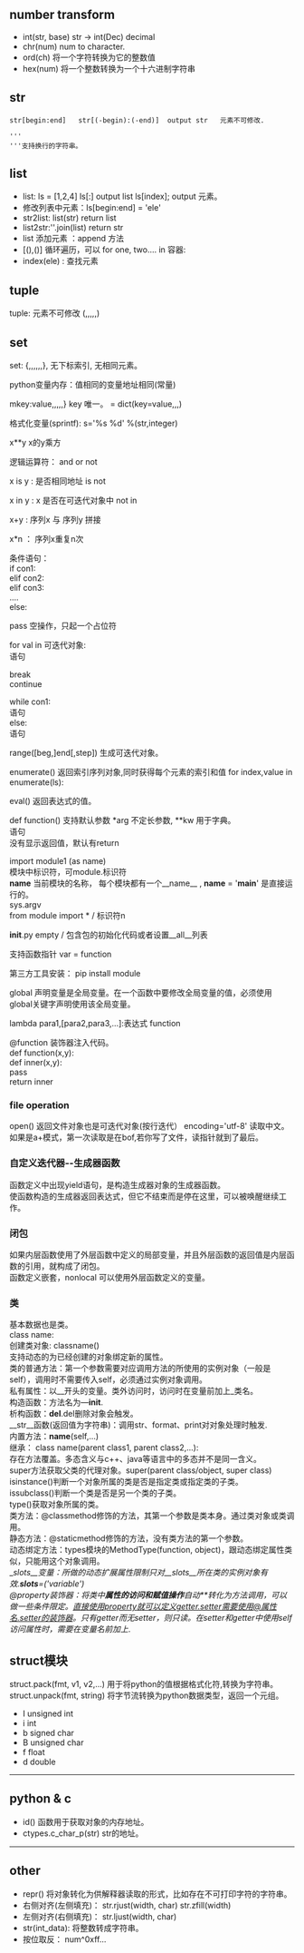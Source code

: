 ## number transform  
* int(str, base) str -> int(Dec)  decimal  
* chr(num) num to character.  
* ord(ch) 将一个字符转换为它的整数值  
* hex(num) 将一个整数转换为一个十六进制字符串

## str  
	str[begin:end]   str[(-begin):(-end)]  output str   元素不可修改.

	''' 
    '''支持换行的字符串。   

## list  
- list: ls = [1,2,4] ls[:] output list  ls[index]; output 元素。  
- 修改列表中元素：ls[begin:end] = 'ele'  
- str2list: list(str) return list  
- list2str:''.join(list) return str  
- list 添加元素 ：append 方法  
- [(),()] 循环遍历，可以 for one, two.... in 容器:  
- index(ele) : 查找元素

## tuple  
tuple: 元素不可修改  (,,,,,)  

## set  
set: {,,,,,,}, 无下标索引, 无相同元素。  

python变量内存：值相同的变量地址相同(常量)  

mkey:value,,,,,} key 唯一。  = dict(key=value,,,)  

格式化变量(sprintf): s='%s %d' %(str,integer)  

x**y x的y乘方  

逻辑运算符： and  or not  

x is y : 是否相同地址  is not  

x in y : x 是否在可迭代对象中  not in  

x+y : 序列x 与 序列y 拼接  

x*n ： 序列x重复n次  

条件语句：  
if con1:  
elif con2:  
elif con3:  
....  
else:  


pass 空操作，只起一个占位符  

for val in 可迭代对象:  
语句  

break  
continue  

while con1:  
语句  
else:  
语句  

range([beg,]end[,step])  生成可迭代对象。  

enumerate() 返回索引序列对象,同时获得每个元素的索引和值   for index,value in enumerate(ls):  

eval() 返回表达式的值。  

def function()  支持默认参数   *arg 不定长参数, **kw 用于字典。  
语句  
没有显示返回值，默认有return  

import module1 (as name)  
模块中标识符，可module.标识符  
__name__   当前模块的名称， 每个模块都有一个__name__  , __name__ = '__main__' 是直接运行的。  
sys.argv  
from module import * / 标识符n  


__init__.py  empty / 包含包的初始化代码或者设置__all__列表  


支持函数指针  var = function  

第三方工具安装： pip install module  


global 声明变量是全局变量。在一个函数中要修改全局变量的值，必须使用global关键字声明使用该全局变量。  

lambda para1,[para2,para3,...]:表达式  function  

@function 装饰器注入代码。  
def function(x,y):  
def inner(x,y):  
pass  
return inner  
### file operation  
open() 返回文件对象也是可迭代对象(按行迭代） encoding='utf-8' 读取中文。  
如果是a+模式，第一次读取是在bof,若你写了文件，读指针就到了最后。  

### 自定义迭代器--生成器函数  
函数定义中出现yield语句，是构造生成器对象的生成器函数。  
使函数构造的生成器返回表达式，但它不结束而是停在这里，可以被唤醒继续工作。  

### 闭包  
如果内层函数使用了外层函数中定义的局部变量，并且外层函数的返回值是内层函数的引用，就构成了闭包。  
函数定义嵌套，nonlocal 可以使用外层函数定义的变量。  

### 类  
基本数据也是类。  
class name:  
创建类对象: classname()  
支持动态的为已经创建的对象绑定新的属性。  
类的普通方法：第一个参数需要对应调用方法的所使用的实例对象（一般是self），调用时不需要传入self，必须通过实例对象调用。  
私有属性：以__开头的变量。类外访问时，访问时在变量前加上_类名。  
构造函数：方法名为—__init__.  
析构函数：__del__.del删除对象会触发。  
__str__函数(返回值为字符串)：调用str、format、print对对象处理时触发.  
内置方法：__name__(self,...)  
继承： class name(parent class1, parent class2,...):  
存在方法覆盖。多态含义与c++、java等语言中的多态并不是同一含义。  
super方法获取父类的代理对象。super(parent class/object, super class)  
isinstance()判断一个对象所属的类是否是指定类或指定类的子类。  
issubclass()判断一个类是否是另一个类的子类。  
type()获取对象所属的类。  
类方法：@classmethod修饰的方法，其第一个参数是类本身。通过类对象或类调用。  
静态方法：@staticmethod修饰的方法，没有类方法的第一个参数。  
动态绑定方法：types模块的MethodType(function, object)，跟动态绑定属性类似，只能用这个对象调用。  
__slots__变量：所做的动态扩展属性限制只对__slots__所在类的实例对象有效.__slots__=('variable')  
@property装饰器：将类中**属性的访问和赋值操作**自动**转化为方法调用，可以做一些条件限定。直接使用property就可以定义getter.setter需要使用@属性名.setter的装饰器。只有getter而无setter，则只读。在setter和getter中使用self访问属性时，需要在变量名前加上_.  

## struct模块  
struct.pack(fmt, v1, v2,...) 用于将python的值根据格式化符,转换为字符串。  
struct.unpack(fmt, string) 将字节流转换为python数据类型，返回一个元组。  
- I unsigned int  
- i int  
- b signed char  
- B unsigned char  
- f float  
- d double  

---
## python & c
- id() 函数用于获取对象的内存地址。
- ctypes.c_char_p(str) str的地址。

---
## other  
- repr() 将对象转化为供解释器读取的形式，比如存在不可打印字符的字符串。  
- 右侧对齐(左侧填充)： str.rjust(width, char)    str.zfill(width)  
- 左侧对齐(右侧填充)： str.ljust(width, char)  
- str(int_data): 将整数转成字符串。
- 按位取反： num^0xff...

